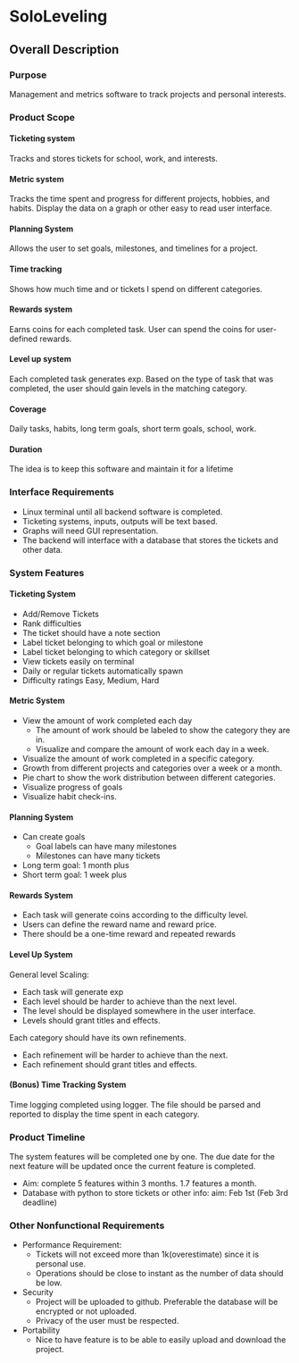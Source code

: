 # SoloLeveling

## Overall Description

### Purpose
Management and metrics software to track projects and personal interests. 

### Product Scope 

#### Ticketing system 
Tracks and stores tickets for school, work, and interests. 

#### Metric system
Tracks the time spent and progress for different projects, hobbies, and habits. Display the data on a graph or other easy to read user interface. 

#### Planning System
Allows the user to set goals, milestones, and timelines for a project. 

#### Time tracking
Shows how much time and or tickets I spend on different categories. 

#### Rewards system
Earns coins for each completed task. User can spend the coins for user-defined rewards.

#### Level up system
Each completed task generates exp. Based on the type of task that was completed, the user should gain levels in the matching category. 

#### Coverage
Daily tasks, habits, long term goals, short term goals, school, work.

#### Duration
The idea is to keep this software and maintain it for a lifetime

### Interface Requirements
* Linux terminal until all backend software is completed. 
* Ticketing systems, inputs, outputs will be text based. 
* Graphs will need GUI representation. 
* The backend will interface with a database that stores the tickets and other data. 

### System Features

#### Ticketing System
* Add/Remove Tickets
* Rank difficulties
* The ticket should have a note section
* Label ticket belonging to which goal or milestone
* Label ticket belonging to which category or skillset
* View tickets easily on terminal 
* Daily or regular tickets automatically spawn
* Difficulty ratings Easy, Medium, Hard

#### Metric System
* View the amount of work completed each day
    * The amount of work should be labeled to show the category they are in.
    * Visualize and compare the amount of work each day in a week. 
* Visualize the amount of work completed in a specific category. 
* Growth from different projects and categories over a week or a month.  
* Pie chart to show the work distribution between different categories. 
* Visualize progress of goals
* Visualize habit check-ins. 

#### Planning System
* Can create goals
    * Goal labels can have many milestones
    * Milestones can have many tickets
* Long term goal:  1 month plus
* Short term goal: 1 week plus

#### Rewards System
* Each task will generate coins according to the difficulty level.
* Users can define the reward name and reward price. 
* There should be a one-time reward and repeated rewards 

#### Level Up System
General level Scaling: 
* Each task will generate exp
* Each level should be harder to achieve than the next level. 
* The level should be displayed somewhere in the user interface. 
* Levels should grant titles and effects.

Each category should have its own refinements. 
* Each refinement will be harder to achieve than the next.
* Each refinement should grant titles and effects.

#### (Bonus) Time Tracking System
Time logging completed using logger. The file should be parsed and reported to display the time spent in each category. 

### Product Timeline
The system features will be completed one by one. The due date for the next feature will be updated once the current feature is completed. 
* Aim: complete 5 features within 3 months. 1.7 features a month. 
* Database with python to store tickets or other info: aim: Feb 1st (Feb 3rd deadline)  

 ### Other Nonfunctional Requirements
* Performance Requirement:
    * Tickets will not exceed more than 1k(overestimate) since it is personal use. 
    * Operations should be close to instant as the number of data should be low. 
* Security 
    * Project will be uploaded to github. Preferable the database will be encrypted or not uploaded. 
    * Privacy of the user must be respected. 
* Portability 
    * Nice to have feature is to be able to easily upload and download the project.
